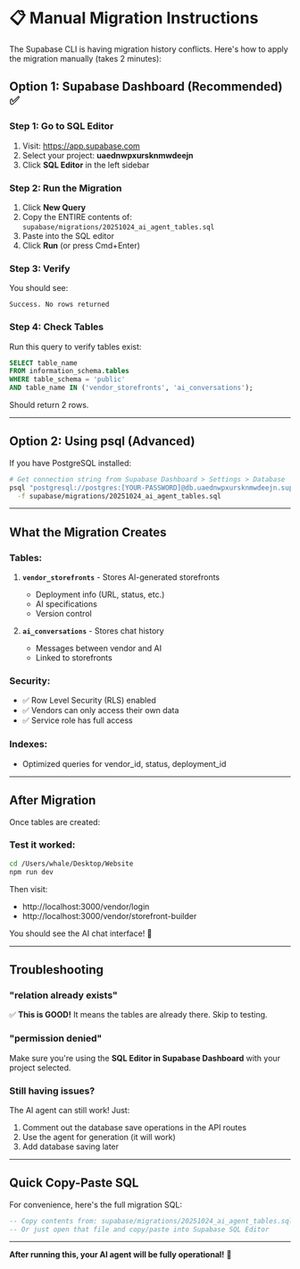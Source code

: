# 📋 Manual Migration Instructions

The Supabase CLI is having migration history conflicts. Here's how to apply the migration manually (takes 2 minutes):

## Option 1: Supabase Dashboard (Recommended) ✅

### Step 1: Go to SQL Editor
1. Visit: https://app.supabase.com
2. Select your project: **uaednwpxursknmwdeejn**
3. Click **SQL Editor** in the left sidebar

### Step 2: Run the Migration
1. Click **New Query**
2. Copy the ENTIRE contents of: `supabase/migrations/20251024_ai_agent_tables.sql`
3. Paste into the SQL editor
4. Click **Run** (or press Cmd+Enter)

### Step 3: Verify
You should see:
```
Success. No rows returned
```

### Step 4: Check Tables
Run this query to verify tables exist:
```sql
SELECT table_name 
FROM information_schema.tables 
WHERE table_schema = 'public' 
AND table_name IN ('vendor_storefronts', 'ai_conversations');
```

Should return 2 rows.

---

## Option 2: Using psql (Advanced)

If you have PostgreSQL installed:

```bash
# Get connection string from Supabase Dashboard > Settings > Database
psql "postgresql://postgres:[YOUR-PASSWORD]@db.uaednwpxursknmwdeejn.supabase.co:5432/postgres" \
  -f supabase/migrations/20251024_ai_agent_tables.sql
```

---

## What the Migration Creates

### Tables:
1. **`vendor_storefronts`** - Stores AI-generated storefronts
   - Deployment info (URL, status, etc.)
   - AI specifications
   - Version control

2. **`ai_conversations`** - Stores chat history
   - Messages between vendor and AI
   - Linked to storefronts

### Security:
- ✅ Row Level Security (RLS) enabled
- ✅ Vendors can only access their own data
- ✅ Service role has full access

### Indexes:
- Optimized queries for vendor_id, status, deployment_id

---

## After Migration

Once tables are created:

### Test it worked:
```bash
cd /Users/whale/Desktop/Website
npm run dev
```

Then visit:
- http://localhost:3000/vendor/login
- http://localhost:3000/vendor/storefront-builder

You should see the AI chat interface! 🎉

---

## Troubleshooting

### "relation already exists"
✅ **This is GOOD!** It means the tables are already there. Skip to testing.

### "permission denied"
Make sure you're using the **SQL Editor in Supabase Dashboard** with your project selected.

### Still having issues?
The AI agent can still work! Just:
1. Comment out the database save operations in the API routes
2. Use the agent for generation (it will work)
3. Add database saving later

---

## Quick Copy-Paste SQL

For convenience, here's the full migration SQL:

```sql
-- Copy contents from: supabase/migrations/20251024_ai_agent_tables.sql
-- Or just open that file and copy/paste into Supabase SQL Editor
```

---

**After running this, your AI agent will be fully operational!** 🚀

